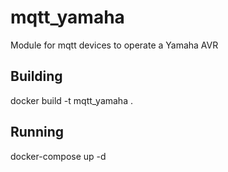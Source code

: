 # mqtt_yamaha
Module for mqtt devices to operate a Yamaha AVR

## Building
docker build -t mqtt_yamaha .

## Running
docker-compose up -d
